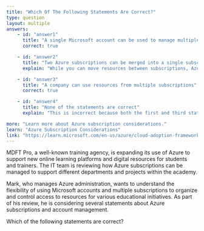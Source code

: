 ```yaml
---
title: "Which Of The Following Statements Are Correct?"
type: question
layout: multiple
answers:
    - id: "answer1"
      title: "A single Microsoft account can be used to manage multiple Azure subscriptions"
      correct: true

    - id: "answer2"
      title: "Two Azure subscriptions can be merged into a single subscription"
      explain: "While you can move resources between subscriptions, Azure does not provide a way to directly merge two subscriptions into one. Each subscription remains a separate billing and management entity."

    - id: "answer3"
      title: "A company can use resources from multiple subscriptions"
      correct: true

    - id: "answer4"
      title: "None of the statements are correct"
      explain: "This is incorrect because both the first and third statements are true. A single Microsoft account can manage multiple subscriptions, and companies commonly use resources from multiple subscriptions for different departments or purposes."

more: "Learn more about Azure subscription considerations."
learn: "Azure Subscription Considerations"
link: "https://learn.microsoft.com/en-us/azure/cloud-adoption-framework/ready/landing-zone/design-area/resource-org-subscriptions#subscription-considerations"
---
```

MDFT Pro, a well-known training agency, is expanding its use of Azure to support new online learning platforms and digital resources for students and trainers. The IT team is reviewing how Azure subscriptions can be managed to support different departments and projects within the academy.

Mark, who manages Azure administration, wants to understand the flexibility of using Microsoft accounts and multiple subscriptions to organize and control access to resources for various educational initiatives. As part of his review, he is considering several statements about Azure subscriptions and account management.

Which of the following statements are correct?

